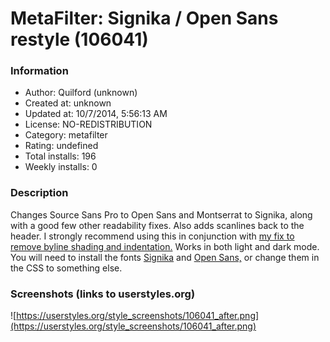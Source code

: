 # MetaFilter: Signika / Open Sans restyle (106041)

### Information
- Author: Quilford (unknown)
- Created at: unknown
- Updated at: 10/7/2014, 5:56:13 AM
- License: NO-REDISTRIBUTION
- Category: metafilter
- Rating: undefined
- Total installs: 196
- Weekly installs: 0


### Description
Changes Source Sans Pro to Open Sans and Montserrat to Signika, along with a good few other readability fixes. Also adds scanlines back to the header. I strongly recommend using this in conjunction with <a href="https://userstyles.org/styles/105891/metafilter-remove-byline-shading">my fix to remove byline shading and indentation.</a> Works in both light and dark mode. You will need to install the fonts <a href="http://www.fontsquirrel.com/fonts/signika">Signika</a> and <a href="http://www.fontsquirrel.com/fonts/open-sans">Open Sans,</a> or change them in the CSS to something else.


### Screenshots (links to userstyles.org)
![https://userstyles.org/style_screenshots/106041_after.png](https://userstyles.org/style_screenshots/106041_after.png)


